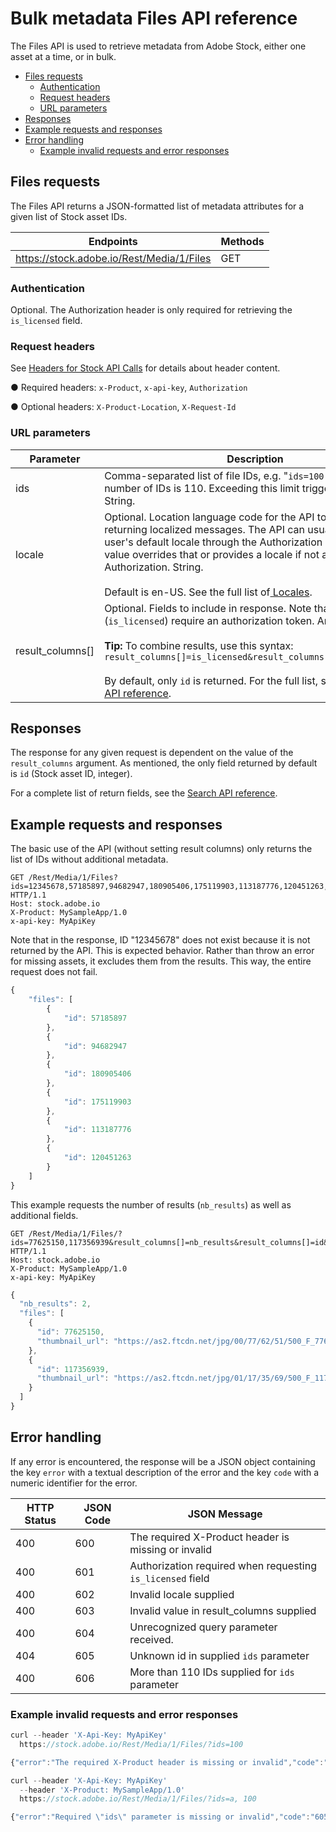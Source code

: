 # Bulk metadata Files API reference

The Files API is used to retrieve metadata from Adobe Stock, either one asset at a time, or in bulk.

<!-- MarkdownTOC -->

- [Files requests](#files-requests)
    - [Authentication](#authentication)
    - [Request headers](#request-headers)
    - [URL parameters](#url-parameters)
- [Responses](#responses)
- [Example requests and responses](#example-requests-and-responses)
- [Error handling](#error-handling)
    - [Example invalid requests and error responses](#example-invalid-requests-and-error-responses)

<!-- /MarkdownTOC -->

<a id="files-requests"></a>
## Files requests

The Files API returns a JSON-formatted list of metadata attributes for a given list of Stock asset IDs.

| Endpoints | Methods |
|-----------|---------|
| https://stock.adobe.io/Rest/Media/1/Files | GET | 

<a id="authentication"></a>
### Authentication

Optional. The Authorization header is only required for retrieving the `is_licensed` field.

<a id="request-headers"></a>
### Request headers

See [Headers for Stock API Calls](https://www.adobe.io/apis/creativecloud/stock/docs.html#!adobe/stock-api-docs/master/docs/api/10-headers-for-api-calls.md) for details about header content.

● Required headers: `x-Product`, `x-api-key`, `Authorization`

● Optional headers: `X-Product-Location`, `X-Request-Id`

<a id="url-parameters"></a>
### URL parameters

| Parameter | Description | 
| ------------ | ------------- |
| ids | Comma-separated list of file IDs, e.g. "`ids=100,101`". Maximum number of IDs is 110. Exceeding this limit triggers an error. String. | 
| locale | Optional. Location language code for the API to use when returning localized messages. The API can usually get the user's default locale through the Authorization header. This value overrides that or provides a locale if not available through Authorization. String.<br><br>Default is en-US. See the full list of[  Locales](https://www.adobe.io/apis/creativecloud/stock/docs.html#!adobe/stock-api-docs/master/docs/api/14-locale-codes.md). | 
| result_columns[] | Optional. Fields to include in response. Note that some fields (`is_licensed`) require an authorization token. Array[].<br><br>__Tip:__ To combine results, use this syntax: `result_columns[]=is_licensed&result_columns[]=creation_date`<br><br>By default, only `id` is returned. For the full list, see the [Search API reference](https://www.adobe.io/apis/creativecloud/stock/docs.html#!adobe/stock-api-docs/master/docs/api/11-search-reference.md). | 

<a id="responses"></a>
## Responses

The response for any given request is dependent on the value of the `result_columns` argument. As mentioned, the only field returned by default is `id` (Stock asset ID, integer).

For a complete list of return fields, see the [Search API reference](https://www.adobe.io/apis/creativecloud/stock/docs.html#!adobe/stock-api-docs/master/docs/api/11-search-reference.md).

<a id="example-requests-and-responses"></a>
## Example requests and responses

The basic use of the API (without setting result columns) only returns the list of IDs without additional metadata.

```http
GET /Rest/Media/1/Files?ids=12345678,57185897,94682947,180905406,175119903,113187776,120451263,117684952,84666330,70910021,89866754,97126353 HTTP/1.1
Host: stock.adobe.io
X-Product: MySampleApp/1.0
x-api-key: MyApiKey
```

Note that in the response, ID "12345678" does not exist because it is not returned by the API. This is expected behavior. Rather than throw an error for missing assets, it excludes them from the results. This way, the entire request does not fail.

```javascript
{
    "files": [
        {
            "id": 57185897
        },
        {
            "id": 94682947
        },
        {
            "id": 180905406
        },
        {
            "id": 175119903
        },
        {
            "id": 113187776
        },
        {
            "id": 120451263
        }
    ]
}
```

This example requests the number of results (`nb_results`) as well as additional fields.

```http
GET /Rest/Media/1/Files/?ids=77625150,117356939&result_columns[]=nb_results&result_columns[]=id&result_columns[]=thumbnail_url HTTP/1.1
Host: stock.adobe.io
X-Product: MySampleApp/1.0
x-api-key: MyApiKey
```

```javascript
{
  "nb_results": 2,
  "files": [
    {
      "id": 77625150,
      "thumbnail_url": "https://as2.ftcdn.net/jpg/00/77/62/51/500_F_77625150_JCiDBzNWtLXnyuXROMgpquQ9NS64OTbY.jpg"
    },
    {
      "id": 117356939,
      "thumbnail_url": "https://as2.ftcdn.net/jpg/01/17/35/69/500_F_117356939_aJF1d2FMSQdrZ2M5m1aY1gjOcXbItMvJ.jpg"
    }
  ]
}
```

<a id="error-handling"></a>
## Error handling

If any error is encountered, the response will be a JSON object containing the key `error` with a textual description of the error and the key `code` with a numeric identifier for the error.

| HTTP Status | JSON Code | JSON Message |
|------------|------------|-------------|
| 400 | 600 | The required X-Product header is missing or invalid |
| 400 | 601 | Authorization required when requesting `is_licensed` field |
| 400 | 602 | Invalid locale supplied |
| 400 | 603 | Invalid value in result_columns supplied |
| 400 | 604 | Unrecognized query parameter received. |
| 404 | 605 | Unknown id in supplied `ids` parameter |
| 400 | 606 | More than 110 IDs supplied for `ids` parameter |

<a id="example-invalid-requests-and-error-responses"></a>
### Example invalid requests and error responses

```javascript
curl --header 'X-Api-Key: MyApiKey' 
  https://stock.adobe.io/Rest/Media/1/Files/?ids=100

{"error":"The required X-Product header is missing or invalid","code":"600","case":"ab4a0f466ed85a838853dae159edee6c"}
```

```javascript
curl --header 'X-Api-Key: MyApiKey' 
  --header 'X-Product: MySampleApp/1.0' 
  https://stock.adobe.io/Rest/Media/1/Files/?ids=a, 100

{"error":"Required \"ids\" parameter is missing or invalid","code":"605","case":"01f49fa990a7579aa69b6fd232504c71"}
```
